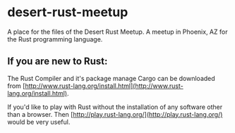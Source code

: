 desert-rust-meetup
==================

A place for the files of the Desert Rust Meetup. A meetup in Phoenix, AZ for the Rust programming language.



## If you are new to Rust:

The Rust Compiler and it's package manage Cargo can be downloaded from [http://www.rust-lang.org/install.html](http://www.rust-lang.org/install.html).

If you'd like to play with Rust without the installation of any software other than a browser. Then 
[http://play.rust-lang.org/](http://play.rust-lang.org/) would be very useful.
